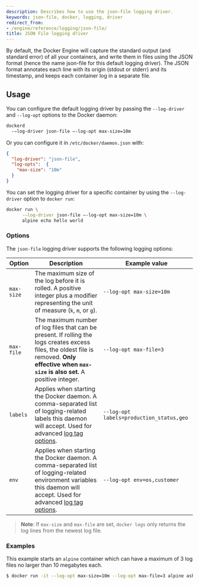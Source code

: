```yaml
---
description: Describes how to use the json-file logging driver.
keywords: json-file, docker, logging, driver
redirect_from:
- /engine/reference/logging/json-file/
title: JSON File logging driver
---
```



By default, the Docker Engine will capture the standard output (and standard error) of all your containers, and write them in files using the JSON format (hence the name json-file for this default logging driver). The JSON format annotates each line with its origin (stdout or stderr) and its timestamp, and keeps each container log in a separate file.

## Usage

You can configure the default logging driver by passing the `--log-driver`
and `--log-opt` options to the Docker daemon:

```bash
dockerd
  -–log-driver json-file –-log-opt max-size=10m
```

Or you can configure it in `/etc/docker/daemon.json` with:

```json
{
  "log-driver": "json-file",
  "log-opts":  {
    "max-size": "10m"
  }
}
```

You can set the logging driver for a specific container by using the
`--log-driver` option to `docker run`:

```bash
docker run \
      -–log-driver json-file –-log-opt max-size=10m \
      alpine echo hello world
```

### Options

The `json-file` logging driver supports the following logging options:

| Option     | Description              | Example  value                            |
|------------|--------------------------|-------------------------------------------|
| `max-size` | The maximum size of the log before it is rolled. A positive integer plus a modifier representing the unit of measure (`k`, `m`, or `g`). | `--log-opt max-size=10m` |
| `max-file` | The maximum number of log files that can be present. If rolling the logs creates excess files, the oldest file is removed. **Only effective when `max-size` is also set.** A positive integer. | `--log-opt max-file=3` |
| `labels`   | Applies when starting the Docker daemon. A comma-separated list of logging-related labels this daemon will accept. Used for advanced [log tag options](log_tags.md).| `--log-opt labels=production_status,geo` |
| `env`      | Applies when starting the Docker daemon. A comma-separated list of logging-related environment variables this daemon will accept. Used for advanced [log tag options](log_tags.md). | `--log-opt env=os,customer` |

> **Note**: If `max-size` and `max-file` are set, `docker logs` only returns the
> log lines from the newest log file.

### Examples

This example starts an `alpine` container which can have a maximum of 3 log
files no larger than 10 megabytes each.

```bash
$ docker run -it --log-opt max-size=10m --log-opt max-file=3 alpine ash
```
